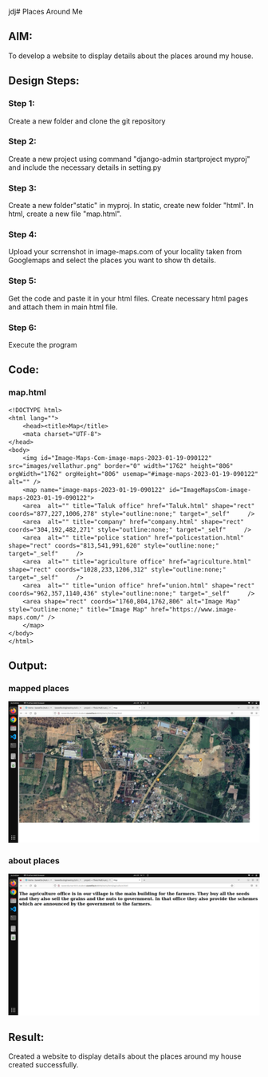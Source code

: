 jdj# Places Around Me
## AIM:
To develop a website to display details about the places around my house.

## Design Steps:

### Step 1:
Create a new folder and clone the git repository

### Step 2:
Create a new project using command "django-admin startproject myproj" and include the necessary details in setting.py

### Step 3:
Create a new folder"static" in myproj. In static, create new folder "html". In html, create a new file "map.html".

### Step 4:
Upload your scrrenshot in image-maps.com of your locality taken from Googlemaps and select the places you want to show th details.

### Step 5:
Get the code and paste it in your html files. Create necessary html pages and attach them in main html file.

### Step 6:
Execute the program


## Code:

### map.html
```
<!DOCTYPE html>
<html lang="">
    <head><title>Map</title>
    <mata charset="UTF-8">
</head>
<body>
    <img id="Image-Maps-Com-image-maps-2023-01-19-090122" src="images/vellathur.png" border="0" width="1762" height="806" orgWidth="1762" orgHeight="806" usemap="#image-maps-2023-01-19-090122" alt="" />
    <map name="image-maps-2023-01-19-090122" id="ImageMapsCom-image-maps-2023-01-19-090122">
    <area  alt="" title="Taluk office" href="Taluk.html" shape="rect" coords="877,227,1006,278" style="outline:none;" target="_self"     />
    <area  alt="" title="company" href="company.html" shape="rect" coords="304,192,482,271" style="outline:none;" target="_self"     />
    <area  alt="" title="police station" href="policestation.html" shape="rect" coords="813,541,991,620" style="outline:none;" target="_self"     />
    <area  alt="" title="agriculture office" href="agriculture.html" shape="rect" coords="1028,233,1206,312" style="outline:none;" target="_self"     />
    <area  alt="" title="union office" href="union.html" shape="rect" coords="962,357,1140,436" style="outline:none;" target="_self"     />
    <area shape="rect" coords="1760,804,1762,806" alt="Image Map" style="outline:none;" title="Image Map" href="https://www.image-maps.com/" />
    </map>
</body>
</html>
```


## Output:
### mapped places

![maps](picture/mapped.png)

### about places

![about](picture/aboutmap.png)

## Result:
Created a website to display details about the places around my house created successfully.